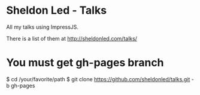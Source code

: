 Sheldon Led - Talks
=====

All my talks using ImpressJS.

There is a list of them at http://sheldonled.com/talks/

You must get gh-pages branch
=======
$ cd /your/favorite/path
$ git clone https://github.com/sheldonled/talks.git -b gh-pages
